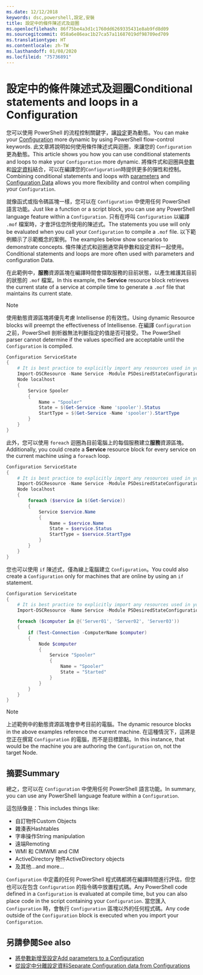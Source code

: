 ```yaml
---
ms.date: 12/12/2018
keywords: dsc,powershell,設定,安裝
title: 設定中的條件陳述式及迴圈
ms.openlocfilehash: 86f75be4a3d1c1760dd6269335431e8ab9fd8d09
ms.sourcegitcommit: 058a6e86eac1b27ca57a11687019df98709ed709
ms.translationtype: HT
ms.contentlocale: zh-TW
ms.lasthandoff: 01/08/2020
ms.locfileid: "75736891"
---
```

# <a name="conditional-statements-and-loops-in-a-configuration"></a><span data-ttu-id="e92a7-103">設定中的條件陳述式及迴圈</span><span class="sxs-lookup"><span data-stu-id="e92a7-103">Conditional statements and loops in a Configuration</span></span>

<span data-ttu-id="e92a7-104">您可以使用 PowerShell 的流程控制關鍵字，讓[設定](configurations.md)更為動態。</span><span class="sxs-lookup"><span data-stu-id="e92a7-104">You can make your [Configuration](configurations.md) more dynamic by using PowerShell flow-control keywords.</span></span> <span data-ttu-id="e92a7-105">此文章將說明如何使用條件陳述式與迴圈，來讓您的 `Configuration` 更為動態。</span><span class="sxs-lookup"><span data-stu-id="e92a7-105">This article shows you how you can use conditional statements and loops to make your `Configuration` more dynamic.</span></span> <span data-ttu-id="e92a7-106">將條件式和迴圈與[參數](add-parameters-to-a-configuration.md)和[設定資料](configData.md)結合，可以在編譯您的`Configuration`時提供更多的彈性和控制。</span><span class="sxs-lookup"><span data-stu-id="e92a7-106">Combining conditional statements and loops with [parameters](add-parameters-to-a-configuration.md) and [Configuration Data](configData.md) allows you more flexibility and control when compiling your `Configuration`.</span></span>

<span data-ttu-id="e92a7-107">就像函式或指令碼區塊一樣，您可以在 `Configuration` 中使用任何 PowerShell 語言功能。</span><span class="sxs-lookup"><span data-stu-id="e92a7-107">Just like a function or a script block, you can use any PowerShell language feature within a `Configuration`.</span></span>
<span data-ttu-id="e92a7-108">只有在呼叫 `Configuration` 以編譯 `.mof` 檔案時，才會評估您所使用的陳述式。</span><span class="sxs-lookup"><span data-stu-id="e92a7-108">The statements you use will only be evaluated when you call your `Configuration` to compile a `.mof` file.</span></span> <span data-ttu-id="e92a7-109">以下範例顯示了示範概念的案例。</span><span class="sxs-lookup"><span data-stu-id="e92a7-109">The examples below show scenarios to demonstrate concepts.</span></span> <span data-ttu-id="e92a7-110">條件陳述式和迴圈通常與參數和設定資料一起使用。</span><span class="sxs-lookup"><span data-stu-id="e92a7-110">Conditional statements and loops are more often used with parameters and configuration Data.</span></span>

<span data-ttu-id="e92a7-111">在此範例中，**服務**資源區塊在編譯時間會擷取服務的目前狀態，以產生維護其目前的狀態的 `.mof` 檔案。</span><span class="sxs-lookup"><span data-stu-id="e92a7-111">In this  example, the **Service** resource block retrieves the current state of a service at compile time to generate a `.mof` file that maintains its current state.</span></span>

> [!NOTE]
> <span data-ttu-id="e92a7-112">使用動態資源區塊將優先考慮 Intellisense 的有效性。</span><span class="sxs-lookup"><span data-stu-id="e92a7-112">Using dynamic Resource blocks will preempt the effectiveness of Intellisense.</span></span> <span data-ttu-id="e92a7-113">在編譯 `Configuration` 之前，PowerShell 剖析器無法判斷指定的值是否可接受。</span><span class="sxs-lookup"><span data-stu-id="e92a7-113">The PowerShell parser cannot determine if the values specified are acceptable until the `Configuration` is compiled.</span></span>

```powershell
Configuration ServiceState
{
    # It is best practice to explicitly import any resources used in your Configurations.
    Import-DSCResource -Name Service -Module PSDesiredStateConfiguration
    Node localhost
    {
        Service Spooler
        {
            Name = "Spooler"
            State = $(Get-Service -Name 'spooler').Status
            StartType = $(Get-Service -Name 'spooler').StartType
        }
    }
}
```

<span data-ttu-id="e92a7-114">此外，您可以使用 `foreach` 迴圈為目前電腦上的每個服務建立**服務**資源區塊。</span><span class="sxs-lookup"><span data-stu-id="e92a7-114">Additionally, you could create a **Service** resource block for every service on the current machine using a `foreach` loop.</span></span>

```powershell
Configuration ServiceState
{
    # It is best practice to explicitly import any resources used in your Configurations.
    Import-DSCResource -Name Service -Module PSDesiredStateConfiguration
    Node localhost
    {
        foreach ($service in $(Get-Service))
        {
            Service $service.Name
            {
                Name = $service.Name
                State = $service.Status
                StartType = $service.StartType
            }
        }
    }
}
```

<span data-ttu-id="e92a7-115">您也可以使用 `if` 陳述式，僅為線上電腦建立 `Configuration`。</span><span class="sxs-lookup"><span data-stu-id="e92a7-115">You could also create a `Configuration` only for machines that are online by using an `if` statement.</span></span>

```powershell
Configuration ServiceState
{
    # It is best practice to explicitly import any resources used in your Configurations.
    Import-DSCResource -Name Service -Module PSDesiredStateConfiguration

    foreach ($computer in @('Server01', 'Server02', 'Server03'))
    {
        if (Test-Connection -ComputerName $computer)
        {
            Node $computer
            {
                Service "Spooler"
                {
                    Name = "Spooler"
                    State = "Started"
                }
            }
        }
    }
}
```

> [!NOTE]
> <span data-ttu-id="e92a7-116">上述範例中的動態資源區塊會參考目前的電腦。</span><span class="sxs-lookup"><span data-stu-id="e92a7-116">The dynamic resource blocks in the above examples reference the current machine.</span></span> <span data-ttu-id="e92a7-117">在這種情況下，這將是您正在撰寫 `Configuration` 的電腦，而不是目標節點。</span><span class="sxs-lookup"><span data-stu-id="e92a7-117">In this instance, that would be the machine you are authoring the `Configuration` on, not the target Node.</span></span>

<!---
Mention Get-DSCConfigurationFromSystem
-->

## <a name="summary"></a><span data-ttu-id="e92a7-118">摘要</span><span class="sxs-lookup"><span data-stu-id="e92a7-118">Summary</span></span>

<span data-ttu-id="e92a7-119">總之，您可以在 `Configuration` 中使用任何 PowerShell 語言功能。</span><span class="sxs-lookup"><span data-stu-id="e92a7-119">In summary, you can use any PowerShell language feature within a `Configuration`.</span></span>

<span data-ttu-id="e92a7-120">這包括像是：</span><span class="sxs-lookup"><span data-stu-id="e92a7-120">This includes things like:</span></span>

- <span data-ttu-id="e92a7-121">自訂物件</span><span class="sxs-lookup"><span data-stu-id="e92a7-121">Custom Objects</span></span>
- <span data-ttu-id="e92a7-122">雜湊表</span><span class="sxs-lookup"><span data-stu-id="e92a7-122">Hashtables</span></span>
- <span data-ttu-id="e92a7-123">字串操作</span><span class="sxs-lookup"><span data-stu-id="e92a7-123">String manipulation</span></span>
- <span data-ttu-id="e92a7-124">遠端</span><span class="sxs-lookup"><span data-stu-id="e92a7-124">Remoting</span></span>
- <span data-ttu-id="e92a7-125">WMI 和 CIM</span><span class="sxs-lookup"><span data-stu-id="e92a7-125">WMI and CIM</span></span>
- <span data-ttu-id="e92a7-126">ActiveDirectory 物件</span><span class="sxs-lookup"><span data-stu-id="e92a7-126">ActiveDirectory objects</span></span>
- <span data-ttu-id="e92a7-127">及其他...</span><span class="sxs-lookup"><span data-stu-id="e92a7-127">and more...</span></span>

<span data-ttu-id="e92a7-128">`Configuration` 中定義的任何 PowerShell 程式碼都將在編譯時間進行評估，但您也可以在包含 `Configuration` 的指令碼中放置程式碼。</span><span class="sxs-lookup"><span data-stu-id="e92a7-128">Any PowerShell code defined in a `Configuration` is evaluated at compile time, but you can also place code in the script containing your `Configuration`.</span></span> <span data-ttu-id="e92a7-129">當您匯入 `Configuration` 時，會執行 `Configuration` 區塊以外的任何程式碼。</span><span class="sxs-lookup"><span data-stu-id="e92a7-129">Any code outside of the `Configuration` block is executed when you import your `Configuration`.</span></span>

## <a name="see-also"></a><span data-ttu-id="e92a7-130">另請參閱</span><span class="sxs-lookup"><span data-stu-id="e92a7-130">See also</span></span>

- [<span data-ttu-id="e92a7-131">將參數新增至設定</span><span class="sxs-lookup"><span data-stu-id="e92a7-131">Add parameters to a Configuration</span></span>](add-parameters-to-a-configuration.md)
- [<span data-ttu-id="e92a7-132">從設定中分離設定資料</span><span class="sxs-lookup"><span data-stu-id="e92a7-132">Separate Configuration data from Configurations</span></span>](configData.md)
